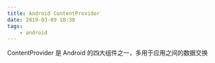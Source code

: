 ```yaml
---
title: Android ContentProvider
date: 2019-03-09 10:30
tags:
	- android
---
```


ContentProvider 是 Android 的四大组件之一，多用于应用之间的数据交换